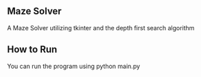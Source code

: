 ## Maze Solver 

A Maze Solver utilizing tkinter and the depth first search algorithm 

## How to Run 

You can run the program using python main.py
